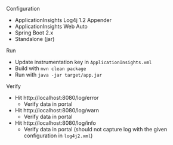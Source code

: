 Configuration

* ApplicationInsights Log4j 1.2 Appender
* ApplicationInsights Web Auto
* Spring Boot 2.x
* Standalone (jar)

Run

* Update instrumentation key in `ApplicationInsights.xml`
* Build with `mvn clean package`
* Run with `java -jar target/app.jar`

Verify

* Hit http://localhost:8080/log/error
  * Verify data in portal
* Hit http://localhost:8080/log/warn
  * Verify data in portal
* Hit http://localhost:8080/log/info
  * Verify data in portal (should not capture log with the given configuration in `log4j2.xml`)

